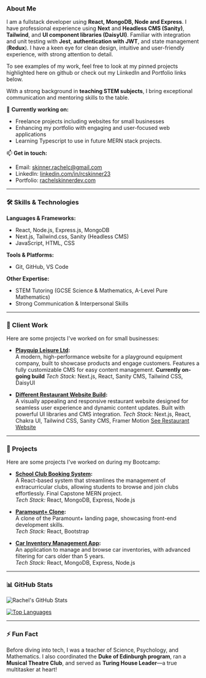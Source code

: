 
### About Me
I am a fullstack developer using **React, MongoDB, Node and Express**. I have professional experience using **Next** and **Headless CMS (Sanity)**, **Tailwind**, and **UI component libraries (DaisyUI)**. Familiar with integration and unit testing with **Jest**, **authentication with JWT**, and state management (**Redux**). I have a keen eye for clean design, intuitive and user-friendly experience, with strong attention to detail.

To see examples of my work, feel free to look at my pinned projects highlighted here on github or check out my LiinkedIn and Portfolio links below. 

With a strong background in **teaching STEM subjects**, I bring exceptional communication and mentoring skills to the table.

🔭 **Currently working on:**  
- Freelance projects including websites for small businesses
- Enhancing my portfolio with engaging and user-focused web applications
- Learning Typescript to use in future MERN stack projects.  

📫 **Get in touch:**  
- Email: [skinner.rachelc@gmail.com](mailto:skinner.rachelc@gmail.com)  
- LinkedIn: [linkedin.com/in/rcskinner23](https://www.linkedin.com/in/rcskinner23/)  
- Portfolio: [rachelskinnerdev.com](https://www.rachelskinnerdev.com/)

---

### 🛠 Skills & Technologies
**Languages & Frameworks:**  
- React, Node.js, Express.js, MongoDB
- Next.js, Tailwind.css, Sanity (Headless CMS)  
- JavaScript, HTML, CSS   

**Tools & Platforms:**  
- Git, GitHub, VS Code  

**Other Expertise:**  
- STEM Tutoring (GCSE Science & Mathematics, A-Level Pure Mathematics)  
- Strong Communication & Interpersonal Skills  

---

### 🚀 Client Work
Here are some projects I've worked on for small businesses:

- **[Playquip Leisure Ltd](https://github.com/rcskin/playquip-site):**  
  A modern, high-performance website for a playground equipment company, built to showcase products and engage customers. Features a fully customizable CMS for easy content management. **Currently on-going build**
  *Tech Stack:* Next.js, React, Sanity CMS, Tailwind CSS, DaisyUI

- **[Different Restaurant Website Build](https://github.com/rcskin/different-site):**  
  A visually appealing and responsive restaurant website designed for seamless user experience and dynamic content updates. Built with powerful UI libraries and CMS integration.
  *Tech Stack:* Next.js, React, Chakra UI, Tailwind CSS, Sanity CMS, Framer Motion
  [See Restaurant Website](https://www.differentrestaurant.com/)


---

### 🚀 Projects
Here are some projects I've worked on during my Bootcamp:

- **[School Club Booking System](https://github.com/rcskin/clubs-app):**  
  A React-based system that streamlines the management of extracurricular clubs, allowing students to browse and join clubs effortlessly. Final Capstone MERN project.  
  *Tech Stack:* React, MongoDB, Express, Node.js  

- **[Paramount+ Clone](https://github.com/rcskin/cloned-website):**  
  A clone of the Paramount+ landing page, showcasing front-end development skills.  
  *Tech Stack:* React, Bootstrap  

- **[Car Inventory Management App](https://github.com/rcskin/carInventory):**  
  An application to manage and browse car inventories, with advanced filtering for cars older than 5 years.  
  *Tech Stack:* React, MongoDB, Express, Node.js  

---

### 📊 GitHub Stats
![Rachel's GitHub Stats](https://github-readme-stats.vercel.app/api?username=rcskin&show_icons=true&theme=radical)

[![Top Languages](https://github-readme-stats.vercel.app/api/top-langs/?username=rcskin&layout=compact&theme=radical)](https://github.com/rcskin)

---

### ⚡ Fun Fact
Before diving into tech, I was a teacher of Science, Psychology, and Mathematics. I also coordinated the **Duke of Edinburgh program**, ran a **Musical Theatre Club**, and served as **Turing House Leader**—a true multitasker at heart!


<!--
**rcskin/rcskin** is a ✨ _special_ ✨ repository because its `README.md` (this file) appears on your GitHub profile.

Here are some ideas to get you started:

- 🔭 I’m currently working on ...
- 🌱 I’m currently learning ...
- 👯 I’m looking to collaborate on ...
- 🤔 I’m looking for help with ...
- 💬 Ask me about ...
- 📫 How to reach me: ...
- 😄 Pronouns: ...
- ⚡ Fun fact: ...
-->
